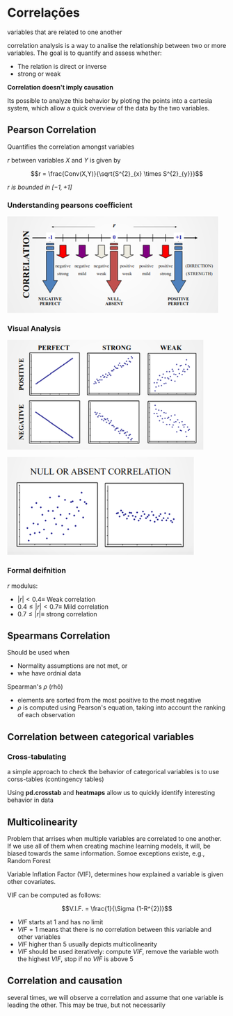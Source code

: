 # Correlações

variables that are related to one another

correlation analysis is a way to analise the 
relationship between two or more variables. The 
goal is to quantify and assess whether:

* The relation is direct or inverse
* strong or weak

**Correlation doesn't imply causation**

Its possible to analyze this behavior by ploting 
the points into a cartesia  system, which allow a quick
overview of the data by the two variables.

## Pearson Correlation 

Quantifies the correlation amongst variables

$r$ between variables $X$ and $Y$ is given by 

$$r = \frac{Conv(X,Y)}{\sqrt{S^{2}_{x} \times S^{2}_{y}}}$$

*$r$ is bounded in $[-1,+1]$*

### Understanding pearsons coefficient

![img](./assets/img1.png)

### Visual Analysis

![img](./assets/img2.png)

![img](./assets/img3.png)

### Formal deifnition

$r$ modulus: 

* $|r| \lt 0.4 \equiv$ Weak correlation
* $0.4 \leq |r| \lt 0.7 \equiv$ Mild correlation
* $0.7 \leq |r| \equiv$ strong correlation

## Spearmans Correlation

Should be used when

* Normality assumptions are not met, or
* whe have ordnial data

Spearman's $\rho$ (rhô)

* elements are sorted from the most positive to the most negative
* $\rho$ is computed using Pearson's equation, taking into account the ranking of each observation

## Correlation between categorical variables

### Cross-tabulating

a simple approach to check the behavior of categorical variables is to use corss-tables (contingency tables)

Using **pd.crosstab** and **heatmaps** allow us to quickly identify interesting behavior in data

## Multicolinearity

Problem that arrises when multiple variables are correlated to one another. If we use all of them when creating machine learning models, it will, be biased towards the same information. Somoe exceptions existe, e.g., Random Forest

Variable Inflation Factor (VIF), determines how explained a variable is given other covariates.

VIF can be computed as follows:

$$V.I.F. = \frac{1}{\Sigma (1-R^{2})}$$

* $VIF$ starts at $1$ and has no limit
* $VIF=1$ means that there is no correlation between this variable and other variables
* $VIF$ higher than $5$ usually depicts multicolinearity
* $VIF$ should be used iteratively: compute $VIF$, remove the variable woth the highest $VIF$, stop if no $VIF$ is above $5$

## Correlation and causation

several times, we will observe a correlation and assume that one variable is leading the other. This may be true, but not necessarily
